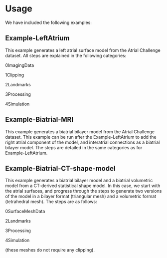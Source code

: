 # **Usage** 

We have included the following examples: 

## **Example-LeftAtrium**

This example generates a left atrial surface model from the Atrial Challenge dataset. All steps are explained in the following categories:

0ImagingData

1Clipping

2Landmarks

3Processing

4Simulation



## **Example-Biatrial-MRI**

This example generates a biatrial bilayer model from the Atrial Challenge dataset. This example can be run after the Example-LeftAtrium to add the right atrial component of the model, and interatrial connections as a biatrial bilayer model. The steps are detailed in the same categories as for Example-LeftAtrium. 



## **Example-Biatrial-CT-shape-model**

This example generates a biatrial bilayer model and a biatrial volumetric model from a CT-derived statistical shape model. In this case, we start with the atrial surfaces, and progress through the steps to generate two versions of the model in a bilayer format (triangular mesh) and a volumetric format (tetrahedral mesh). The steps are as follows:

0SurfaceMeshData 

2Landmarks

3Processing

4Simulation

(these meshes do not require any clipping). 
